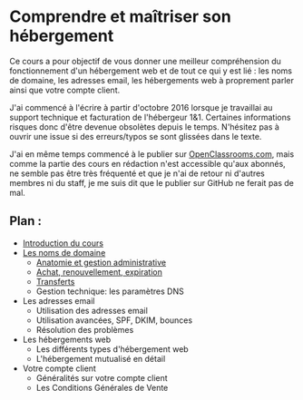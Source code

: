 # Comprendre et maîtriser son hébergement

Ce cours a pour objectif de vous donner une meilleur compréhension du fonctionnement d'un hébergement web et de tout ce qui y est lié : les noms de domaine, les adresses email, les hébergements web à proprement parler ainsi que votre compte client.

J'ai commencé à l'écrire à partir d'octobre 2016 lorsque je travaillai au support technique et facturation de l'hébergeur 1&1. Certaines informations risques donc d'être devenue obsolètes depuis le temps. N'hésitez pas à ouvrir une issue si des erreurs/typos se sont glissées dans le texte.

J'ai en même temps commencé à le publier sur [OpenClassrooms.com](https://openclassrooms.com), mais comme la partie des cours en rédaction n'est accessible qu'aux abonnés, ne semble pas être très fréquenté et que je n'ai de retour ni d'autres membres ni du staff, je me suis dit que le publier sur GitHub ne ferait pas de mal.

## Plan :

- [Introduction du cours](introduction.md)
- [Les noms de domaine](domaine_introduction.md)
	- [Anatomie et gestion administrative](domaine_anatomie_gestion_administrative.md)
	- [Achat, renouvellement, expiration](domaine_achat_renouvellement_expiration.md)
	- [Transferts](domaine_transferts.md)
	- Gestion technique: les paramètres DNS
- Les adresses email
	- Utilisation des adresses email
	- Utilisation avancées, SPF, DKIM, bounces
	- Résolution des problèmes
- Les hébergements web
	- Les différents types d'hébergement web
	- L'hébergement mutualisé en détail
- Votre compte client
	- Généralités sur votre compte client
	- Les Conditions Générales de Vente

